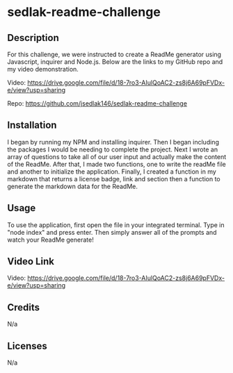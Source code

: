 # sedlak-readme-challenge

## Description

For this challenge, we were instructed to create a ReadMe generator using Javascript, inquirer and Node.js.  Below are the links to my GitHub repo and my video demonstration.

Video: https://drive.google.com/file/d/18-7ro3-AIulQoAC2-zs8j6A69pFVDx-e/view?usp=sharing

Repo: https://github.com/jsedlak146/sedlak-readme-challenge

## Installation

I began by running my NPM and installing inquirer.  Then I began including the packages I would be needing to complete the project.  Next I wrote an array of questions to take all of our user input and actually make the content of the ReadMe. After that, I made two functions, one to write the readMe file and another to initialize the application. Finally, I created a function in my markdown that returns a license badge, link and section then a function to generate the markdown data for the ReadMe. 

## Usage

To use the application, first open the file in your integrated terminal. Type in "node index" and press enter.  Then simply answer all of the prompts and watch your ReadMe generate!

## Video Link

Video: https://drive.google.com/file/d/18-7ro3-AIulQoAC2-zs8j6A69pFVDx-e/view?usp=sharing


## Credits

N/a

## Licenses

N/a
